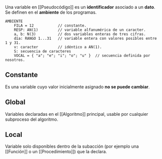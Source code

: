 Una variable en [[Pseudocódigo]] es un **identificador** asociado a un **dato**. Se definen en el **ambiente** de los programas.

```
AMBIENTE
	FILA = 12           // constante.
	RESP: AN(1)         // variable alfanumérica de un caracter.
	a, b: N(3)          // dos variables enteras de tres cifras.
	día: RANGO 1...31   // variable entera con valores posibles entre 1 y 31.
	v: caracter         // idéntico a AN(1).
	S: secuencia de caracteres
	VOCAL = { "a"; "e"; "i"; "o"; "u" }  // secuencia definida por nosotros.
```

## Constante

Es una variable cuyo valor inicialmente asignado **no se puede cambiar**.

## Global

Variables declaradas en el [[Algoritmo]] principal, usable por cualquier subproceso del algoritmo.

## Local

Variable solo disponibles dentro de la subacción (por ejemplo una [[Función]] o un [[Procedimiento]]) que la declara.

